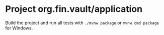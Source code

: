 # Project org.fin.vault/application

Build the project and run all tests with `./mvnw package` or `mvnw.cmd package` for Windows.
